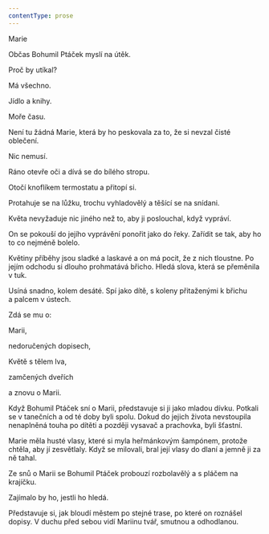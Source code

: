 ```yaml
---
contentType: prose
---
```


<section>

Marie

Občas Bohumil Ptáček myslí na útěk.

Proč by utíkal?

Má všechno.

Jídlo a knihy.

Moře času.

Není tu žádná Marie, která by ho peskovala za to, že si nevzal čisté oblečení.

Nic nemusí.

Ráno otevře oči a dívá se do bílého stropu.

Otočí knoflíkem termostatu a přitopí si.

Protahuje se na lůžku, trochu vyhladovělý a těšící se na snídani.

Květa nevyžaduje nic jiného než to, aby ji poslouchal, když vypráví.

On se pokouší do jejího vyprávění ponořit jako do řeky. Zařídit se tak, aby ho to co nejméně bolelo.

Květiny příběhy jsou sladké a laskavé a on má pocit, že z nich tloustne. Po jejím odchodu si dlouho prohmatává břicho. Hledá slova, která se přeměnila v tuk.

Usíná snadno, kolem desáté. Spí jako dítě, s koleny přitaženými k břichu a palcem v ústech.

Zdá se mu o:

Marii,

nedoručených dopisech,

Květě s tělem lva,

zamčených dveřích

a znovu o Marii.

Když Bohumil Ptáček sní o Marii, představuje si ji jako mladou dívku. Potkali se v tanečních a od té doby byli spolu. Dokud do jejich života nevstoupila nenaplněná touha po dítěti a později vysavač a prachovka, byli šťastní.

Marie měla husté vlasy, které si myla heřmánkovým šampónem, protože chtěla, aby jí zesvětlaly. Když se milovali, bral její vlasy do dlaní a jemně ji za ně tahal.

Ze snů o Marii se Bohumil Ptáček probouzí rozbolavělý a s pláčem na krajíčku.

Zajímalo by ho, jestli ho hledá.

Představuje si, jak bloudí městem po stejné trase, po které on roznášel dopisy. V duchu před sebou vidí Mariinu tvář, smutnou a odhodlanou.

</section>
